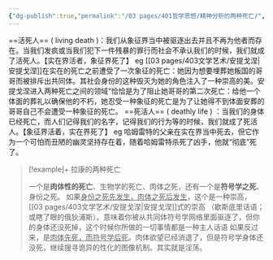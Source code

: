 ```yaml
---
{"dg-publish":true,"permalink":"/03 pages/401哲学思想/精神分析的两种死亡/","created":"2024-11-30T21:00:31.729+08:00","updated":"2025-03-04T13:33:24.879+08:00"}
---
```


==活死人== ( living death )：我们从象征界当中被驱逐出去并且不再为他者而存在。当我们发疯或当我们犯下一件残暴的罪行而社会不承认我们的时候，我们就成了活死人。【实在界活者，象征界死了】
eg [[03 pages/403文学艺术/安提戈涅\|安提戈涅]]在实在的死亡之前遭受了一次象征的死亡：她因为想要埋葬她叛国的哥哥而被排斥出共同体。其社会身份的这种毁灭为她的角色注入了一种崇高的美。安提戈涅进入两种死亡之间的领域“恰恰是为了阻止她哥哥的第二次死亡：给他一个体面的葬礼以确保他的不朽，她忍受一种象征的死亡是为了让她得不到体面安葬的哥哥自己不会遭受一种象征的死亡。
==死活人== ( deathly life ) ：当我们的身体已经死亡，而人们记得我们的名字，记得我们的行为等的时候，我们就成了死活人。【象征界活着，实在界死了】
eg 哈姆雷特的父亲在实在界当中死去，但它作为一个可怕而丑陋的幽灵坚持存在着，随着哈姆雷特杀死了凶手，他就“彻底”死了。


<div class="transclusion internal-embed is-loaded"><div class="markdown-embed">



> [!example]+ 拉康的两种死亡
> 
> 一个是**肉体性的死亡**、生物学的死亡、肉体之死，还有一个是**符号学之死**、身份之死。
> 如果<u>身份之死先发生，肉体之死后发生</u>，这个是一种崇高，[[03 pages/403文学艺术/安提戈涅\|安提戈涅]]式的崇高 （歇斯底里话语；或瞎了眼的俄狄浦斯）。意味着你被从共同体符号学网络里面驱逐了，但你的身体还没死掉，这个时候你所做的一切事情都是一种主人话语
> 如果反过来，是<u>肉体先死，而符号学后死</u>。肉体欲望已经消退了，但是符号学身体还没死，继续搜寻诡异的性化的图像机制。其实就是淫荡。 

</div></div>
